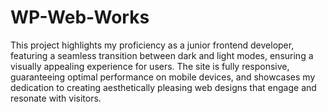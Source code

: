 # WP-Web-Works
This project highlights my proficiency as a junior frontend developer, featuring a seamless transition between dark and light modes, ensuring a visually appealing experience for users. The site is fully responsive, guaranteeing optimal performance on mobile devices, and showcases my dedication to creating aesthetically pleasing web designs that engage and resonate with visitors.
